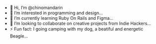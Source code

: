 - 👋 Hi, I’m @chinomandarin
- 👀 I’m interested in programming and design...
- 🌱 I’m currently learning Ruby On Rails and Figma...
- 💞️ I’m looking to collaborate on creative projects from Indie Hackers...
- ⚡ Fun fact: I going camping with my dog, a beatiful and energetic Beagle...
